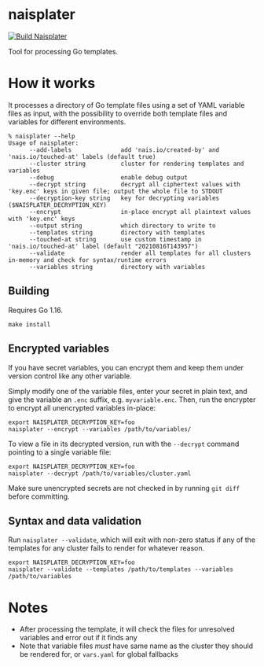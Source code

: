naisplater
==========
[![Build Naisplater](https://github.com/nais/naisplater/actions/workflows/main.yml/badge.svg)](https://github.com/nais/naisplater/actions/workflows/main.yml)

Tool for processing Go templates.

# How it works

It processes a directory of Go template files using a set of YAML variable files as input, with the possibility to override both template files and variables for different environments.

```
% naisplater --help
Usage of naisplater:
      --add-labels              add 'nais.io/created-by' and 'nais.io/touched-at' labels (default true)
      --cluster string          cluster for rendering templates and variables
      --debug                   enable debug output
      --decrypt string          decrypt all ciphertext values with 'key.enc' keys in given file; output the whole file to STDOUT
      --decryption-key string   key for decrypting variables ($NAISPLATER_DECRYPTION_KEY)
      --encrypt                 in-place encrypt all plaintext values with 'key.enc' keys
      --output string           which directory to write to
      --templates string        directory with templates
      --touched-at string       use custom timestamp in 'nais.io/touched-at' label (default "20210816T143957")
      --validate                render all templates for all clusters in-memory and check for syntax/runtime errors
      --variables string        directory with variables
```

## Building

Requires Go 1.16.

```
make install
```

## Encrypted variables

If you have secret variables, you can encrypt them and keep them under version control like any other variable.

Simply modify one of the variable files, enter your secret in plain text, and give the variable an `.enc` suffix, e.g. `myvariable.enc`.
Then, run the encrypter to encrypt all unencrypted variables in-place:

```
export NAISPLATER_DECRYPTION_KEY=foo
naisplater --encrypt --variables /path/to/variables/
```

To view a file in its decrypted version, run with the `--decrypt` command pointing to a single variable file:

```
export NAISPLATER_DECRYPTION_KEY=foo
naisplater --decrypt /path/to/variables/cluster.yaml
```

Make sure unencrypted secrets are not checked in by running `git diff` before committing.

## Syntax and data validation

Run `naisplater --validate`, which will exit with non-zero status if any of the templates for any cluster fails to render for whatever reason.

```
export NAISPLATER_DECRYPTION_KEY=foo
naisplater --validate --templates /path/to/templates --variables /path/to/variables
```

# Notes

- After processing the template, it will check the files for unresolved variables and error out if it finds any
- Note that variable files _must_ have same name as the cluster they should be rendered for, or `vars.yaml` for global fallbacks
